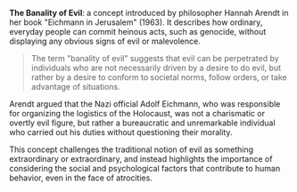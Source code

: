 **The Banality of Evil**: a concept introduced by philosopher Hannah Arendt in her book "Eichmann in Jerusalem" (1963). It describes how ordinary, everyday people can commit heinous acts, such as genocide, without displaying any obvious signs of evil or malevolence.

> The term "banality of evil" suggests that evil can be perpetrated by individuals who are not necessarily driven by a desire to do evil, but rather by a desire to conform to societal norms, follow orders, or take advantage of situations.

Arendt argued that the Nazi official Adolf Eichmann, who was responsible for organizing the logistics of the Holocaust, was not a charismatic or overtly evil figure, but rather a bureaucratic and unremarkable individual who carried out his duties without questioning their morality.

This concept challenges the traditional notion of evil as something extraordinary or extraordinary, and instead highlights the importance of considering the social and psychological factors that contribute to human behavior, even in the face of atrocities.







